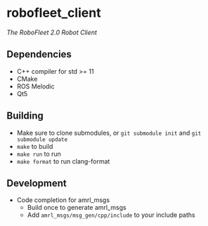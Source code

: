 # robofleet_client

*The RoboFleet 2.0 Robot Client*

## Dependencies

* C++ compiler for std >= 11
* CMake
* ROS Melodic
* Qt5

## Building

* Make sure to clone submodules, or `git submodule init` and `git submodule update`
* `make` to build
* `make run` to run
* `make format` to run clang-format

## Development

* Code completion for amrl_msgs
  * Build once to generate amrl_msgs
  * Add `amrl_msgs/msg_gen/cpp/include` to your include paths
